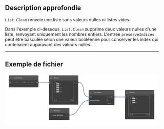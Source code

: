 ## Description approfondie
`List.Clean` renvoie une liste sans valeurs nulles ni listes vides.

Dans l'exemple ci-dessous, `List.Clean` supprime deux valeurs nulles d'une liste, renvoyant uniquement les nombres entiers. L'entrée `preserveIndices` peut être basculée selon une valeur booléenne pour conserver les index qui contenaient auparavant des valeurs nulles.
___
## Exemple de fichier

![List.Clean](./DSCore.List.Clean_img.jpg)
